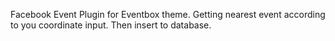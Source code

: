 Facebook Event Plugin for Eventbox theme.
Getting nearest event according to you coordinate input. Then insert to database.
